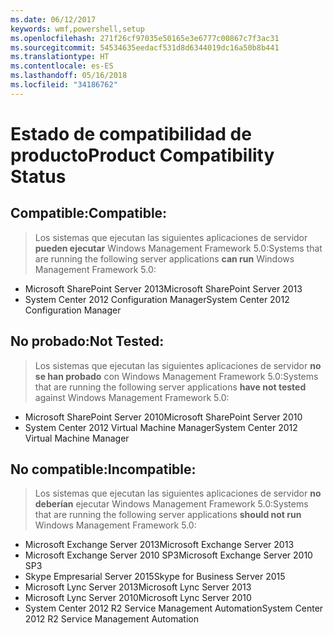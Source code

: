 ```yaml
---
ms.date: 06/12/2017
keywords: wmf,powershell,setup
ms.openlocfilehash: 271f26cf97035e50165e3e6777c00867c7f3ac31
ms.sourcegitcommit: 54534635eedacf531d8d6344019dc16a50b8b441
ms.translationtype: HT
ms.contentlocale: es-ES
ms.lasthandoff: 05/16/2018
ms.locfileid: "34186762"
---
```

# <a name="product-compatibility-status"></a><span data-ttu-id="694e1-102">Estado de compatibilidad de producto</span><span class="sxs-lookup"><span data-stu-id="694e1-102">Product Compatibility Status</span></span>

## <a name="compatible"></a><span data-ttu-id="694e1-103">Compatible:</span><span class="sxs-lookup"><span data-stu-id="694e1-103">Compatible:</span></span>
> <span data-ttu-id="694e1-104">Los sistemas que ejecutan las siguientes aplicaciones de servidor **pueden ejecutar** Windows Management Framework 5.0:</span><span class="sxs-lookup"><span data-stu-id="694e1-104">Systems that are running the following server applications **can run** Windows Management Framework 5.0:</span></span>

- <span data-ttu-id="694e1-105">Microsoft SharePoint Server 2013</span><span class="sxs-lookup"><span data-stu-id="694e1-105">Microsoft SharePoint Server 2013</span></span>
- <span data-ttu-id="694e1-106">System Center 2012 Configuration Manager</span><span class="sxs-lookup"><span data-stu-id="694e1-106">System Center 2012 Configuration Manager</span></span>

## <a name="not-tested"></a><span data-ttu-id="694e1-107">No probado:</span><span class="sxs-lookup"><span data-stu-id="694e1-107">Not Tested:</span></span>
> <span data-ttu-id="694e1-108">Los sistemas que ejecutan las siguientes aplicaciones de servidor **no se han probado** con Windows Management Framework 5.0:</span><span class="sxs-lookup"><span data-stu-id="694e1-108">Systems that are running the following server applications **have not tested** against Windows Management Framework 5.0:</span></span>

- <span data-ttu-id="694e1-109">Microsoft SharePoint Server 2010</span><span class="sxs-lookup"><span data-stu-id="694e1-109">Microsoft SharePoint Server 2010</span></span>
- <span data-ttu-id="694e1-110">System Center 2012 Virtual Machine Manager</span><span class="sxs-lookup"><span data-stu-id="694e1-110">System Center 2012 Virtual Machine Manager</span></span>

## <a name="incompatible"></a><span data-ttu-id="694e1-111">No compatible:</span><span class="sxs-lookup"><span data-stu-id="694e1-111">Incompatible:</span></span>
> <span data-ttu-id="694e1-112">Los sistemas que ejecutan las siguientes aplicaciones de servidor **no deberían** ejecutar Windows Management Framework 5.0:</span><span class="sxs-lookup"><span data-stu-id="694e1-112">Systems that are running the following server applications **should not run** Windows Management Framework 5.0:</span></span>

- <span data-ttu-id="694e1-113">Microsoft Exchange Server 2013</span><span class="sxs-lookup"><span data-stu-id="694e1-113">Microsoft Exchange Server 2013</span></span>
- <span data-ttu-id="694e1-114">Microsoft Exchange Server 2010 SP3</span><span class="sxs-lookup"><span data-stu-id="694e1-114">Microsoft Exchange Server 2010 SP3</span></span>
- <span data-ttu-id="694e1-115">Skype Empresarial Server 2015</span><span class="sxs-lookup"><span data-stu-id="694e1-115">Skype for Business Server 2015</span></span>
- <span data-ttu-id="694e1-116">Microsoft Lync Server 2013</span><span class="sxs-lookup"><span data-stu-id="694e1-116">Microsoft Lync Server 2013</span></span>
- <span data-ttu-id="694e1-117">Microsoft Lync Server 2010</span><span class="sxs-lookup"><span data-stu-id="694e1-117">Microsoft Lync Server 2010</span></span>
- <span data-ttu-id="694e1-118">System Center 2012 R2 Service Management Automation</span><span class="sxs-lookup"><span data-stu-id="694e1-118">System Center 2012 R2 Service Management Automation</span></span>
